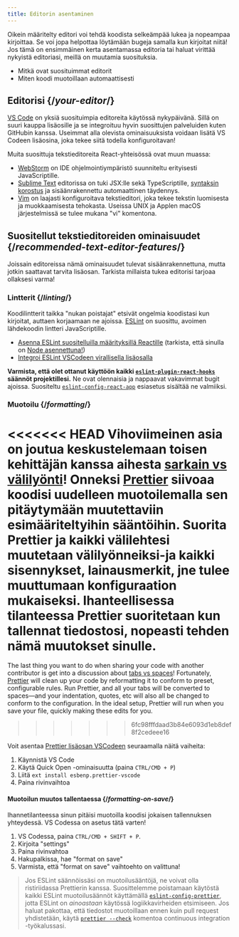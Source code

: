 ```yaml
---
title: Editorin asentaminen
---
```


<Intro>

Oikein määritelty editori voi tehdä koodista selkeämpää lukea ja nopeampaa kirjoittaa. Se voi jopa helpottaa löytämään bugeja samalla kun kirjoitat niitä! Jos tämä on ensimmäinen kerta asentamassa editoria tai haluat virittää nykyistä editoriasi, meillä on muutamia suosituksia.

</Intro>

<YouWillLearn>

* Mitkä ovat suosituimmat editorit
* Miten koodi muotoillaan automaattisesti

</YouWillLearn>

## Editorisi {/*your-editor*/}

[VS Code](https://code.visualstudio.com/) on yksiä suosituimpia editoreita käytössä nykypäivänä. Sillä on suuri kauppa lisäosille ja se integroituu hyvin suosittujen palveluiden kuten GitHubin kanssa. Useimmat alla olevista ominaisuuksista voidaan lisätä VS Codeen lisäosina, joka tekee siitä todella konfiguroitavan!

Muita suosittuja tekstieditoreita React-yhteisössä ovat muun muassa:

* [WebStorm](https://www.jetbrains.com/webstorm/) on IDE ohjelmointiympäristö suunniteltu erityisesti JavaScriptille.
* [Sublime Text](https://www.sublimetext.com/) editorissa on tuki JSX:lle sekä TypeScriptille, [syntaksin korostus](https://stackoverflow.com/a/70960574/458193) ja sisäänrakennettu automaattinen täydennys.
* [Vim](https://www.vim.org/) on laajasti konfiguroitava tekstieditori, joka tekee tekstin luomisesta ja muokkaamisesta tehokasta. Useissa UNIX ja Applen macOS järjestelmissä se tulee mukana "vi" komentona.

## Suositellut tekstieditoreiden ominaisuudet {/*recommended-text-editor-features*/}

Joissain editoreissa nämä ominaisuudet tulevat sisäänrakennettuna, mutta jotkin saattavat tarvita lisäosan. Tarkista millaista tukea editorisi tarjoaa ollaksesi varma!

### Lintterit {/*linting*/}

Koodilintterit taikka "nukan poistajat" etsivät ongelmia koodistasi kun kirjoitat, auttaen korjaamaan ne ajoissa. [ESLint](https://eslint.org/) on suosittu, avoimen lähdekoodin lintteri JavaScriptille.

* [Asenna ESLint suositelluilla määrityksillä Reactille](https://www.npmjs.com/package/eslint-config-react-app) (tarkista, että sinulla on [Node asennettuna!](https://nodejs.org/en/download/current/))
* [Integroi ESLint VSCodeen virallisella lisäosalla](https://marketplace.visualstudio.com/items?itemName=dbaeumer.vscode-eslint)

**Varmista, että olet ottanut käyttöön kaikki [`eslint-plugin-react-hooks`](https://www.npmjs.com/package/eslint-plugin-react-hooks) säännöt projektillesi.** Ne ovat olennaisia ja nappaavat vakavimmat bugit ajoissa. Suositeltu [`eslint-config-react-app`](https://www.npmjs.com/package/eslint-config-react-app) esiasetus sisältää ne valmiiksi.

### Muotoilu {/*formatting*/}

<<<<<<< HEAD
Vihoviimeinen asia on joutua keskustelemaan toisen kehittäjän kanssa aihesta [sarkain vs välilyönti](https://www.google.com/search?q=tabs+vs+spaces)! Onneksi [Prettier](https://prettier.io/) siivoaa koodisi uudelleen muotoilemalla sen pitäytymään muutettaviin esimääriteltyihin sääntöihin. Suorita Prettier ja kaikki välilehtesi muutetaan välilyönneiksi-ja kaikki sisennykset, lainausmerkit, jne tulee muuttumaan konfiguraation mukaiseksi. Ihanteellisessa tilanteessa Prettier suoritetaan kun tallennat tiedostosi, nopeasti tehden nämä muutokset sinulle.
=======
The last thing you want to do when sharing your code with another contributor is get into a discussion about [tabs vs spaces](https://www.google.com/search?q=tabs+vs+spaces)! Fortunately, [Prettier](https://prettier.io/) will clean up your code by reformatting it to conform to preset, configurable rules. Run Prettier, and all your tabs will be converted to spaces—and your indentation, quotes, etc will also all be changed to conform to the configuration. In the ideal setup, Prettier will run when you save your file, quickly making these edits for you.
>>>>>>> 6fc98fffdaad3b84e6093d1eb8def8f2cedeee16

Voit asentaa [Prettier lisäosan VSCodeen](https://marketplace.visualstudio.com/items?itemName=esbenp.prettier-vscode) seuraamalla näitä vaiheita:

1. Käynnistä VS Code
2. Käytä Quick Open -ominaisuutta (paina `CTRL/CMD + P`)
3. Liitä `ext install esbenp.prettier-vscode`
4. Paina rivinvaihtoa

#### Muotoilun muutos tallentaessa {/*formatting-on-save*/}

Ihannetilanteessa sinun pitäisi muotoilla koodisi jokaisen tallennuksen yhteydessä. VS Codessa on asetus tätä varten!

1. VS Codessa, paina `CTRL/CMD + SHIFT + P`.
2. Kirjoita "settings"
3. Paina rivinvahtoa
4. Hakupalkissa, hae "format on save"
5. Varmista, että "format on save" vaihtoehto on valittuna!

> Jos ESLint säännöissäsi on muotoilusääntöjä, ne voivat olla ristiriidassa Prettierin kanssa. Suosittelemme poistamaan käytöstä kaikki ESLint muotoilusäännöt käyttämällä [`eslint-config-prettier`](https://github.com/prettier/eslint-config-prettier), jotta ESLint on *ainoastaan* käytössä logiikkavirheiden etsimiseen. Jos haluat pakottaa, että tiedostot muotoillaan ennen kuin pull request yhdistetään, käytä [`prettier --check`](https://prettier.io/docs/en/cli.html#--check) komentoa continuous integration -työkalussasi.
